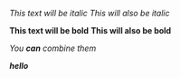 *This text will be italic*
_This will also be italic_

**This text will be bold**
__This will also be bold__

_You **can** combine them_

__*hello*__

